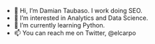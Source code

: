 - 👋 Hi, I’m Damian Taubaso. I work doing SEO.
- 👀 I’m interested in Analytics and Data Science.
- 🌱 I’m currently learning Python.
- 📫 You can reach me on Twitter, @elcarpo

<!---
elcarpogh/elcarpogh is a ✨ special ✨ repository because its `README.md` (this file) appears on your GitHub profile.
You can click the Preview link to take a look at your changes.
--->
